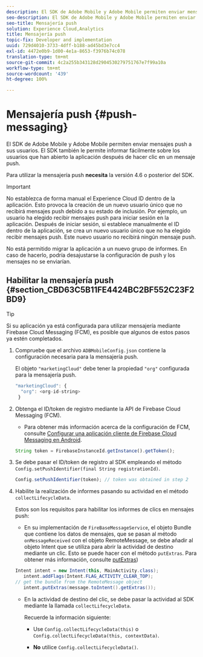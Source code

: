 ```yaml
---
description: El SDK de Adobe Mobile y Adobe Mobile permiten enviar mensajes push a sus usuarios. El SDK también le permite informar fácilmente sobre los usuarios que han abierto la aplicación después de hacer clic en un mensaje push.
seo-description: El SDK de Adobe Mobile y Adobe Mobile permiten enviar mensajes push a sus usuarios. El SDK también le permite informar fácilmente sobre los usuarios que han abierto la aplicación después de hacer clic en un mensaje push.
seo-title: Mensajería push
solution: Experience Cloud,Analytics
title: Mensajería push
topic-fix: Developer and implementation
uuid: 729d4010-3733-4dff-b188-ad45bd3e7cc4
exl-id: 4472e0b9-1d00-4e1a-8653-f3976b74c078
translation-type: tm+mt
source-git-commit: 4c2a255b343128d2904530279751767e7f99a10a
workflow-type: tm+mt
source-wordcount: '439'
ht-degree: 100%

---
```


# Mensajería push {#push-messaging}

El SDK de Adobe Mobile y Adobe Mobile permiten enviar mensajes push a sus usuarios. El SDK también le permite informar fácilmente sobre los usuarios que han abierto la aplicación después de hacer clic en un mensaje push.

Para utilizar la mensajería push **necesita** la versión 4.6 o posterior del SDK.

>[!IMPORTANT]
>
>No establezca de forma manual el Experience Cloud ID dentro de la aplicación. Esto provoca la creación de un nuevo usuario único que no recibirá mensajes push debido a su estado de inclusión. Por ejemplo, un usuario ha elegido recibir mensajes push para iniciar sesión en la aplicación. Después de iniciar sesión, si establece manualmente el ID dentro de la aplicación, se crea un nuevo usuario único que no ha elegido recibir mensajes push. Este nuevo usuario no recibirá ningún mensaje push.
>
>No está permitido migrar la aplicación a un nuevo grupo de informes. En caso de hacerlo, podría desajustarse la configuración de push y los mensajes no se enviarían.

## Habilitar la mensajería push {#section_CBD63C5B11FE4424BC2BF552C23F2BD9}

>[!TIP]
>
>Si su aplicación ya está configurada para utilizar mensajería mediante Firebase Cloud Messaging (FCM), es posible que algunos de estos pasos ya estén completados.

1. Compruebe que el archivo `ADBMobileConfig.json` contiene la configuración necesaria para la mensajería push.

   El objeto `"marketingCloud"` debe tener la propiedad `"org"` configurada para la mensajería push.

   ```js
   "marketingCloud": { 
     "org": <org-id-string> 
    }
   ```

1. Obtenga el ID/token de registro mediante la API de Firebase Cloud Messaging (FCM).

   * Para obtener más información acerca de la configuración de FCM, consulte [Configurar una aplicación cliente de Firebase Cloud Messaging en Android](https://firebase.google.com/docs/cloud-messaging/android/client).

   ```js
   String token = FirebaseInstanceId.getInstance().getToken();
   ```

1. Se debe pasar el ID/token de registro al SDK empleando el método `Config.setPushIdentifier(final String registrationId)`.

   ```js
   Config.setPushIdentifier(token); // token was obtained in step 2
   ```

1. Habilite la realización de informes pasando su actividad en el método `collectLifecycleData`.

   Estos son los requisitos para habilitar los informes de clics en mensajes push:

   * En su implementación de `FireBaseMessageService`, el objeto Bundle que contiene los datos de mensajes, que se pasan al método `onMessageReceived` con el objeto RemoteMessage, se debe añadir al objeto Intent que se utiliza para abrir la actividad de destino mediante un clic. Esto se puede hacer con el método `putExtras`. Para obtener más información, consulte [putExtras](https://developer.android.com/reference/android/content/Intent.html#putExtras(android.os.Bundle)))

   ```java
   Intent intent = new Intent(this, MainActivity.class);
      intent.addFlags(Intent.FLAG_ACTIVITY_CLEAR_TOP);
   // get the bundle from the RemoteMessage object
      intent.putExtras(message.toIntent().getExtras());
   ```

   * En la actividad de destino del clic, se debe pasar la actividad al SDK mediante la llamada `collectLifecycleData`.

      Recuerde la información siguiente:

      * Use `Config.collectLifecycleData(this)` o `Config.collectLifecycleData(this, contextData)`.

      * **No** utilice `Config.collectLifecycleData()`.
